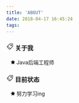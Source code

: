 ```yaml
---
title: 'ABOUT'
date: 2018-04-17 16:45:24
tags:
---
```

### ![tags](../about/tags.png) 关于我
&nbsp;&nbsp;&nbsp;![star](star.png)&nbsp;Java后端工程师<br/>

### ![tags](../about/tags.png) 目前状态
&nbsp;&nbsp;&nbsp;![star](star.png)&nbsp;努力学习ing
